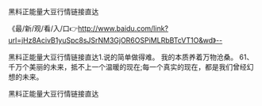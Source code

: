 黑料正能量大豆行情链接直达

《最/新/观/看/入/口👉http://www.baidu.com/link?url=jHz8AcivB1yuSpc8sJSrNM3GjOR6OSPiMLRbBTcVT1O&wd》--

黑料正能量大豆行情链接直达1.说的简单做得难。
我的本质养着万物沧桑。
	61、千万个美丽的未来，抵不上一个温暖的现在;每一个真实的现在，都是我们曾经幻想的未来。





黑料正能量大豆行情链接直达
